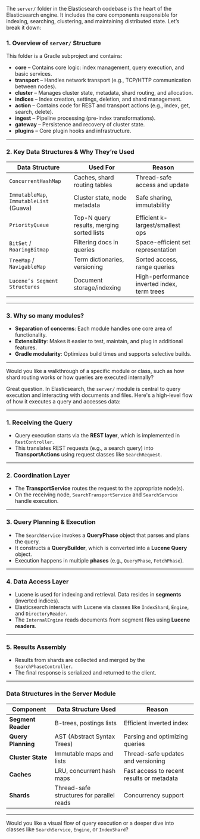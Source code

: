 The `server/` folder in the Elasticsearch codebase is the heart of the Elasticsearch engine. It includes the core components responsible for indexing, searching, clustering, and maintaining distributed state. Let’s break it down:

### 1. **Overview of `server/` Structure**
This folder is a Gradle subproject and contains:

- **core** – Contains core logic: index management, query execution, and basic services.
- **transport** – Handles network transport (e.g., TCP/HTTP communication between nodes).
- **cluster** – Manages cluster state, metadata, shard routing, and allocation.
- **indices** – Index creation, settings, deletion, and shard management.
- **action** – Contains code for REST and transport actions (e.g., index, get, search, delete).
- **ingest** – Pipeline processing (pre-index transformations).
- **gateway** – Persistence and recovery of cluster state.
- **plugins** – Core plugin hooks and infrastructure.

---

### 2. **Key Data Structures & Why They’re Used**

| Data Structure | Used For | Reason |
|----------------|----------|--------|
| `ConcurrentHashMap` | Caches, shard routing tables | Thread-safe access and update |
| `ImmutableMap`, `ImmutableList` (Guava) | Cluster state, node metadata | Safe sharing, immutability |
| `PriorityQueue` | Top-N query results, merging sorted lists | Efficient k-largest/smallest ops |
| `BitSet` / `RoaringBitmap` | Filtering docs in queries | Space-efficient set representation |
| `TreeMap` / `NavigableMap` | Term dictionaries, versioning | Sorted access, range queries |
| `Lucene’s Segment Structures` | Document storage/indexing | High-performance inverted index, term trees |

---

### 3. **Why so many modules?**
- **Separation of concerns**: Each module handles one core area of functionality.
- **Extensibility**: Makes it easier to test, maintain, and plug in additional features.
- **Gradle modularity**: Optimizes build times and supports selective builds.

---

Would you like a walkthrough of a specific module or class, such as how shard routing works or how queries are executed internally?

Great question. In Elasticsearch, the `server/` module is central to query execution and interacting with documents and files. Here's a high-level flow of how it executes a query and accesses data:

---

### **1. Receiving the Query**
- Query execution starts via the **REST layer**, which is implemented in `RestController`.
- This translates REST requests (e.g., a search query) into **TransportActions** using request classes like `SearchRequest`.

---

### **2. Coordination Layer**
- The **TransportService** routes the request to the appropriate node(s).
- On the receiving node, `SearchTransportService` and `SearchService` handle execution.

---

### **3. Query Planning & Execution**
- The `SearchService` invokes a **QueryPhase** object that parses and plans the query.
- It constructs a **QueryBuilder**, which is converted into a **Lucene Query** object.
- Execution happens in multiple **phases** (e.g., `QueryPhase`, `FetchPhase`).

---

### **4. Data Access Layer**
- Lucene is used for indexing and retrieval. Data resides in **segments** (inverted indices).
- Elasticsearch interacts with Lucene via classes like `IndexShard`, `Engine`, and `DirectoryReader`.
- The `InternalEngine` reads documents from segment files using **Lucene readers**.

---

### **5. Results Assembly**
- Results from shards are collected and merged by the `SearchPhaseController`.
- The final response is serialized and returned to the client.

---

### **Data Structures in the Server Module**

| Component | Data Structure Used | Reason |
|----------|---------------------|--------|
| **Segment Reader** | B-trees, postings lists | Efficient inverted index |
| **Query Planning** | AST (Abstract Syntax Trees) | Parsing and optimizing queries |
| **Cluster State** | Immutable maps and lists | Thread-safe updates and versioning |
| **Caches** | LRU, concurrent hash maps | Fast access to recent results or metadata |
| **Shards** | Thread-safe structures for parallel reads | Concurrency support |

---

Would you like a visual flow of query execution or a deeper dive into classes like `SearchService`, `Engine`, or `IndexShard`?

